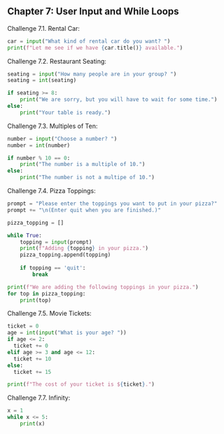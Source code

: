 ## Chapter 7: User Input and While Loops
Challenge 7.1. Rental Car:
```python
car = input("What kind of rental car do you want? ")
print(f"Let me see if we have {car.title()} available.")
```
Challenge 7.2. Restaurant Seating:
```python
seating = input("How many people are in your group? ")
seating = int(seating)

if seating >= 8:
    print("We are sorry, but you will have to wait for some time.")
else:
    print("Your table is ready.")
```
Challenge 7.3. Multiples of Ten:
```python
number = input("Choose a number? ")
number = int(number)

if number % 10 == 0:
    print("The number is a multiple of 10.")
else:
    print("The number is not a multipe of 10.")
```
Challenge 7.4. Pizza Toppings:
```python
prompt = "Please enter the toppings you want to put in your pizza?"
prompt += "\n(Enter quit when you are finished.)"

pizza_topping = []

while True:
    topping = input(prompt)
    print(f"Adding {topping} in your pizza.")
    pizza_topping.append(topping)
    
    if topping == 'quit':
        break

print(f"We are adding the following toppings in your pizza.")
for top in pizza_topping:
    print(top)
```
Challenge 7.5. Movie Tickets:
```python
ticket = 0
age = int(input("What is your age? "))
if age <= 2:
  ticket += 0
elif age >= 3 and age <= 12:
  ticket += 10
else:
  ticket += 15

print(f"The cost of your ticket is ${ticket}.")
```
Challenge 7.7. Infinity:
```python
x = 1
while x <= 5:
    print(x)
```
